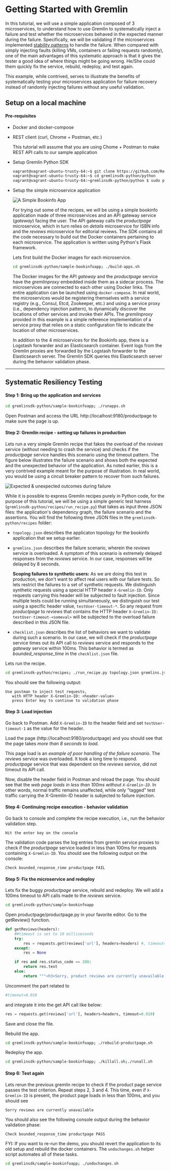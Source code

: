 # Getting Started with Gremlin

In this tutorial, we will use a simple application composed of 3
microservices, to understand how to use Gremlin to systematically inject a
failure and test whether the microservices behaved in the expected manner
during the failure. Specifically, we will be validating if the
microservices implemented
[stability patterns](http://cdn.oreillystatic.com/en/assets/1/event/79/Stability%20Patterns%20Presentation.pdf)
to handle the failure. When compared with simply injecting faults (killing
VMs, containers or failing requests randomly), one of the main advantages
of this systematic approach is that it gives the tester a good idea of
where things might be going wrong. He/She could them quickly fix the
service, rebuild, redeploy, and test again.

This example, while contrived, serves to illustrate the benefits of
systematically testing your microservices application for failure recovery
instead of randomly injecting failures without any useful validation.

## Setup on a local machine

#### Pre-requisites
  * Docker and docker-compose
  * REST client (curl, Chrome + Postman, etc.)

    This tutorial will assume that you are using Chome + Postman to make
    REST API calls to our sample application

  * Setup Gremlin Python SDK

    ```bash
    vagrant@vagrant-ubuntu-trusty-64:~$ git clone https://github.com/ResilienceTesting/gremlinsdk-python
    vagrant@vagrant-ubuntu-trusty-64:~$ cd gremlinsdk-python/python
    vagrant@vagrant-ubuntu-trusty-64:~gremlinsdk-python/python $ sudo python setup.py install
    ```

  * Setup the simple microservice application

    ![A Simple Bookinfo App](https://github.com/ResilienceTesting/gremlinsdk-python/bookinfoapp.png)

    For trying out some of the recipes, we will be using a simple bookinfo
    application made of three microservices and an API gateway service
    (_gateway_) facing the user. The API gateway calls the _productpage_
    microservice, which in turn relies on _details_ microservice for ISBN
    info and the _reviews_ microservice for editorial reviews. The SDK
    contains all the code necessary to build out the Docker containers
    pertaining to each microservice. The application is written using
    Python's Flask framework.

    Lets first build the Docker images for each microservice.

    ```bash
    cd gremlinsdk-python/sample-bookinfoapp; ./build-apps.sh
    ```

    The Docker images for the API _gateway_ and the _productpage_ service have
    the _gremlinproxy_ embedded inside them as a sidecar process. The
    microservices are connected to each other using Docker links. The
    entire application can be launched using ```docker-compose```. In real
    world, the microservices would be registering themselves with a service
    registry (e.g., Consul, Etcd, Zookeeper, etc.) and using a service
    proxy (i.e., dependency injection pattern), to dynamically discover the
    locations of other services and invoke their APIs. The _gremlinproxy_
    provided in this example is a simple reference implementation of a
    service proxy that relies on a static configuration file to indicate
    the location of other microservices.
    
    In addition to the 4 microservices for the Bookinfo app, there is a
    Logstash forwarder and an Elasticsearch container. Event logs from the
    Gremlin proxies are forwarded by the Logstash forwarder to the
    Elasticsearch server. The Gremlin SDK queries this Elasticsearch server
    during the behavior validation phase.

---

## Systematic Resiliency Testing

#### Step 1: Bring up the application and services

```bash
cd gremlinsdk-python/sample-bookinfoapp; ./runapps.sh
```

Open Postman and access the URL http://localhost:9180/productpage to make sure the page is up.


#### Step 2: Gremlin recipe - setting up failures in production

Lets run a very simple Gremlin recipe that fakes the overload of the
_reviews_ service (without needing to crash the service) and checks if the
_productpage_ service handles this scenario using the timeout pattern.  The
figure below illustrates the failure scenario and shows both the expected
and the unexpected behavior of the application. As noted earlier, this is a
very contrived example meant for the purpose of illustration. In real
world, you would be using a circuit breaker pattern to recover from such
failures.

![Expected & unexpected outcomes during failure](https://github.com/ResilienceTesting/gremlinsdk-python/bookinfoapp-failure.png)

While it is possible to express Gremlin recipes purely in Python code, for
the purpose of this tutorial, we will be using a simple generic test
harness (```gremlinsdk-python/recipes/run_recipe.py```) that takes as input
three JSON files: the application's dependency graph, the failure scenario
and the assertions. You will find the following three JSON files in the
```gremlinsdk-python/recipes``` folder:

 + ```topology.json``` describes the applicaton topology for the bookinfo application that we setup earlier.
 + ```gremlins.json``` describes the failure scenario, wherein the
   _reviews_ service is overloaded. A symptom of this scenario is extremely
   delayed responses from the _reviews_ service. In our case, responses will
   be delayed by 8 seconds.

   **Scoping failures to synthetic users:** As we are doing this test in
   production, we don't want to affect real users with our failure
   tests. So lets restrict the failures to a set of synthetic requests. We
   distinguish synthetic requests using a special HTTP header
   ```X-Gremlin-ID```. Only requests carrying this header will be subjected
   to fault injection. Since multiple tests could be running
   simultaneously, we distinguish our test using a specific header value,
   ```testUser-timeout-*```. So any request from _productpage_ to
   _reviews_ that contains the HTTP header ```X-Gremlin-ID:
   testUser-timeout-<someval>``` will be subjected to the overload failure
   described in this JSON file.

 + ```checklist.json``` describes the list of behaviors we want to validate
   during such a scenario. In our case, we will check if the _productpage_
   service times out its API call to _reviews_ service and responds to the
   _gateway_ service within 100ms. This behavior is termed as
   _bounded\_response\_time_ in the ```checklist.json``` file.

Lets run the recipe.

```bash
cd gremlinsdk-python/recipes; ./run_recipe.py topology.json gremlins.json checklist.json
```

You should see the following output:

```
Use postman to inject test requests,
   with HTTP header X-Gremlin-ID: <header-value>
   press Enter key to continue to validation phase
```

#### Step 3: Load injection

Go back to Postman. Add ```X-Gremlin-ID``` to the header field and set
```testUser-timeout-1``` as the value for the header.

Load the page (http://localhost:9180/productpage) and you should see that
the page takes *more than 8 seconds to load*.

This page load is an _example of poor handling of the failure
scenario_. The _reviews_ service was overloaded. It took a long time to
respond. _productpage_ service that was dependent on the _reviews_
service, did not timeout its API call.

Now, disable the header field in Postman and reload the page. You should
see that the _web page loads in less than 100ms without
```X-Gremlin-ID```_. In other words, normal traffic remains unaffected,
while only "tagged" test traffic carrying the X-Gremlin-ID header is
subjected to failure injection.

#### Step 4: Continuing recipe execution - behavior validation

Go back to console and complete the recipe execution, i.e., run the
behavior validation step.

```
Hit the enter key on the console
```

The validation code parses the log entries from gremlin service proxies to
check if the _productpage_ service loaded in less than 100ms for requests
containing ```X-Gremlin-ID```. You should see the following output on the
console:

```
Check bounded_response_rime productpage FAIL
```

#### Step 5: Fix the microservice and redeploy

Lets fix the buggy _productpage_ service, rebuild and redeploy. We will add
a 100ms timeout to API calls made to the _reviews_ service.

```bash
cd gremlinsdk-python/sample-bookinfoapp
```

Open productpage/productpage.py in your favorite editor. Go to the getReview() function.

```python
def getReviews(headers):
    ##timeout is set to 10 milliseconds
    try:
        res = requests.get(reviews['url'], headers=headers) #, timeout=0.010)
    except:
        res = None

    if res and res.status_code == 200:
        return res.text
    else:
        return """<h3>Sorry, product reviews are currently unavailable for this book.</h3>"""
```

Uncomment the part related to 
```python
#timeout=0.010
```
and integrate it into the get API call like below:

```python
res = requests.get(reviews['url'], headers=headers, timeout=0.010)
```

Save and close the file.

Rebuild the app.

```bash
cd gremlinsdk-python/sample-bookinfoapp; ./rebuild-productpage.sh
```

Redeploy the app.

```bash
cd gremlinsdk-python/sample-bookinfoapp; ./killall.sh;./runall.sh
```

#### Step 6: Test again

Lets rerun the previous gremlin recipe to check if the product page service
passes the test criterion. Repeat steps 2, 3 and 4. This time, even if
```X-Gremlin-ID``` is present, the product page loads in less than 100ms,
and you should see

```
Sorry reviews are currently unavailable
```

You should also see the following console output during the behavior
validation phase:

```
Check bounded_response_time productpage PASS
```

FYI: If you want to re-run the demo, you should revert the application to its
old setup and rebuild the docker containers.  The ```undochanges.sh```
helper script automates all of these tasks.

```bash
cd gremlinsdk/sample-bookinfoapp; ./undochanges.sh
```

